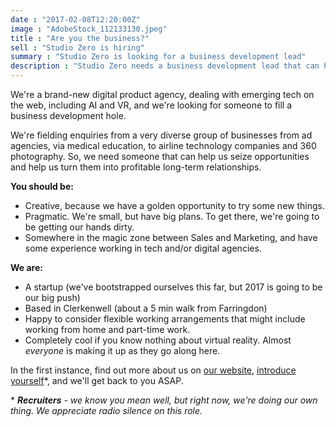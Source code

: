 ```yaml
---
date : "2017-02-08T12:20:00Z"
image : "AdobeStock_112133130.jpeg"
title : "Are you the business?"
sell : "Studio Zero is hiring"
summary : "Studio Zero is looking for a business development lead"
description : "Studio Zero needs a business development lead that can help us seize opportunities and help us turn them into profitable long-term relationships."
---
```


We're a brand-new digital product agency, dealing with emerging tech on the web, including AI and VR, and we're looking for someone to fill a business development hole.

We're fielding enquiries from a very diverse group of businesses from ad agencies, via medical education, to airline technology companies and 360 photography. So, we need someone that can help us seize opportunities and help us turn them into profitable long-term relationships.

**You should be:**

* Creative, because we have a golden opportunity to try some new things.
* Pragmatic. We're small, but have big plans. To get there, we're going to be getting our hands dirty.
* Somewhere in the magic zone between Sales and Marketing, and have some experience working in tech and/or digital agencies.


**We are:**

* A startup (we've bootstrapped ourselves this far, but 2017 is going to be our big push)
* Based in Clerkenwell (about a 5 min walk from Farringdon)
* Happy to consider flexible working arrangements that might include working from home and part-time work.
* Completely cool if you know nothing about virtual reality. Almost _everyone_ is making it up as they go along here.

In the first instance, find out more about us on [our website](http://studiozero.co), [introduce yourself](mailto:hi@studiozero.co)*, and we'll get back to you ASAP.
 
\* _**Recruiters** - we know you mean well, but right now, we're doing our own thing. We appreciate radio silence on this role._ 
